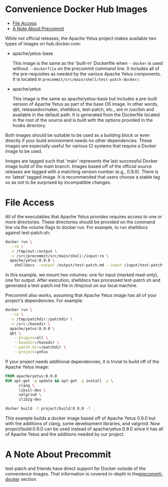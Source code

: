 <!---
  Licensed to the Apache Software Foundation (ASF) under one
  or more contributor license agreements.  See the NOTICE file
  distributed with this work for additional information
  regarding copyright ownership.  The ASF licenses this file
  to you under the Apache License, Version 2.0 (the
  "License"); you may not use this file except in compliance
  with the License.  You may obtain a copy of the License at

    http://www.apache.org/licenses/LICENSE-2.0

  Unless required by applicable law or agreed to in writing,
  software distributed under the License is distributed on an
  "AS IS" BASIS, WITHOUT WARRANTIES OR CONDITIONS OF ANY
  KIND, either express or implied.  See the License for the
  specific language governing permissions and limitations
  under the License.
-->

# Convenience Docker Hub Images

<!-- MarkdownTOC levels="1,2" autolink="true" indent="  " bullets="*" bracket="round" -->

* [File Access](#file-access)
* [A Note About Precommit](#a-note-about-precommit)

<!-- /MarkdownTOC -->

While not official releases, the Apache Yetus project makes available two types of images on hub.docker.com:

* apache/yetus-base

  This image is the same as the 'built-in' Dockerfile when `--docker` is used without `--dockerfile`  on the precommit command line.  It includes all of the pre-requisites as needed by the various Apache Yetus components. It is located in `precommit/src/main/shell/test-patch-docker/`.

* apache/yetus

  This image is the same as apache/yetus-base but includes a pre-built version of Apache Yetus as part of the base OS image. In other words, qbt, releasedocmaker, shelldocs, test-patch, etc., are in /usr/bin and available in the default path. It is generated from the Dockerfile located in the root of the source and is built with the options provided in the hooks directory.

Both images should be suitable to be used as a building block or even directly if your build environment needs no other dependencies.  These images are especially useful for various CI systems that require a Docker image to be used.

Images are tagged such that 'main' represents the last successful Docker image build of the main branch.  Images based off of the official source releases are tagged with a matching version number (e.g., 0.9.0).  There is no 'latest' tagged image.  It is recommended that users choose a stable tag so as not to be surprised by incompatible changes.

# File Access

All of the executables that Apache Yetus provides requires access to one or more directories.  These directories should be provided on the command line via the volume flags to docker run. For example, to run shelldocs against test-patch.sh:

```bash
docker run \
  --rm \
  -v /tmp/out:/output \
  -v /src/precommit/src/main/shell:/input:ro \
  apache/yetus:0.9.0 \
    shelldocs --output /output/test-patch.md --input /input/test-patch.sh
```

In this example, we mount two volumes: one for input (marked read-only), one for output.  After execution, shelldocs has processed test-patch.sh and generated a test-patch.md file in /tmp/out on our local machine.

Precommit also works, assuming that Apache Yetus image has all of your project's dependencies.  For example:

```bash
docker run \
  --rm \
  -v /tmp/patchdir:/patchdir \
  -v /src:/basedir \
  apache/yetus:0.9.0 \
  qbt \
    --plugins=all \
    --basedir=/basedir \
    --patch-dir=/patchdir \
    --project=yetus
```

If your project needs additional dependencies, it is trivial to build off of the Apache Yetus image:

```Dockerfile
FROM apache/yetus:0.9.0
RUN apt-get -q update && apt-get -q install -y \
      clang \
      libssl-dev \
      valgrind \
      zlib1g-dev
```

```bash
docker build -t project/build:0.9.0 -f .
```

This example builds a docker image based off of Apache Yetus 0.9.0 but with the additions of clang, some development libraries, and valgrind.  Now project/build:0.9.0 can be used instead of apache/yetus:0.9.0 since it has all of Apache Yetus and the additions needed by our project.

# A Note About Precommit

test-patch and friends have direct support for Docker outside of the convenience images.  That information is covered in-depth in the[precommit-docker](/documentation/in-progress/precommit/docker/) section.
